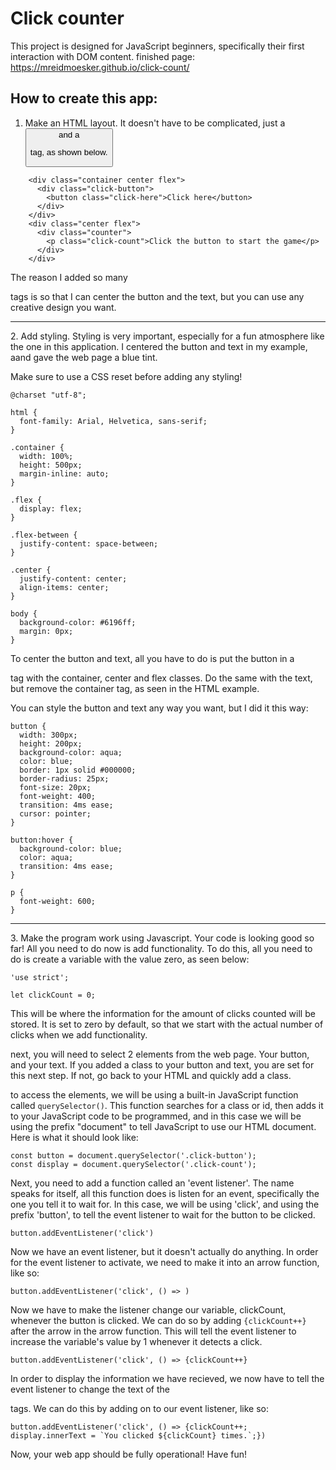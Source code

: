 # Click counter

This project is designed for JavaScript beginners, specifically their first interaction with DOM content.
finished page: https://mreidmoesker.github.io/click-count/

<h2>How to create this app:</h2>

1. Make an HTML layout. It doesn't have to be complicated, just a <button> and a <p> tag, as shown below.
```
    <div class="container center flex">
      <div class="click-button">
        <button class="click-here">Click here</button>
      </div>
    </div>
    <div class="center flex">
      <div class="counter">
        <p class="click-count">Click the button to start the game</p>
      </div>
    </div>
```
The reason I added so many <div> tags is so that I can center the button and the text, but you can use any creative design you want.
<hr>
2. Add styling. Styling is very important, especially for a fun atmosphere like the one in this application. I centered the button and text in my example, aand gave the web page a blue tint.

Make sure to use a CSS reset before adding any styling!
```
@charset "utf-8";

html {
  font-family: Arial, Helvetica, sans-serif;
}

.container {
  width: 100%;
  height: 500px;
  margin-inline: auto;
}

.flex {
  display: flex;
}

.flex-between {
  justify-content: space-between;
}

.center {
  justify-content: center;
  align-items: center;
}

body {
  background-color: #6196ff;
  margin: 0px;
}
```

To center the button and text, all you have to do is put the button in a <div> tag with the container, center and flex classes. Do the same with the text, but remove the container tag, as seen in the HTML example.

You can style the button and text any way you want, but I did it this way:
```
button {
  width: 300px;
  height: 200px;
  background-color: aqua;
  color: blue;
  border: 1px solid #000000;
  border-radius: 25px;
  font-size: 20px;
  font-weight: 400;
  transition: 4ms ease;
  cursor: pointer;
}

button:hover {
  background-color: blue;
  color: aqua;
  transition: 4ms ease;
}

p {
  font-weight: 600;
}
```

<hr>
3. Make the program work using Javascript.
Your code is looking good so far! All you need to do now is add functionality.
To do this, all you need to do is create a variable with the value zero, as seen below:

```
'use strict';

let clickCount = 0;
```
This will be where the information for the amount of clicks counted will be stored. It is set to zero by default, so that we start with the actual number of clicks when we add functionality.

next, you will need to select 2 elements from the web page. Your button, and your text. If you added a class to your button and text, you are set for this next step. If not, go back to your HTML and quickly add a class.

to access the elements, we will be using a built-in JavaScript function called ```querySelector()```. This function searches for a class or id, then adds it to your JavaScript code to be programmed, and in this case we will be using the prefix "document" to tell JavaScript to use our HTML document.
Here is what it should look like:
```
const button = document.querySelector('.click-button');
const display = document.querySelector('.click-count');
```

Next, you need to add a function called an 'event listener'. The name speaks for itself, all this function does is listen for an event, specifically the one you tell it to wait for. In this case, we will be using 'click', and using the prefix 'button', to tell the event listener to wait for the button to be clicked.
```
button.addEventListener('click')
```

Now we have an event listener, but it doesn't actually do anything. In order for the event listener to activate, we need to make it into an arrow function, like so:
```
button.addEventListener('click', () => )
```

Now we have to make the listener change our variable, clickCount, whenever the button is clicked. We can do so by adding ```{clickCount++}``` after the arrow in the arrow function. This will tell the event listener to increase the variable's value by 1 whenever it detects a click.
```
button.addEventListener('click', () => {clickCount++}
```

In order to display the information we have recieved, we now have to tell the event listener to change the text of the <p> tags. We can do this by adding on to our event listener, like so:
```
button.addEventListener('click', () => {clickCount++; display.innerText = `You clicked ${clickCount} times.`;})
```

Now, your web app should be fully operational! Have fun!
